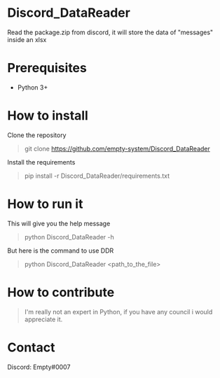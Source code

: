 # Discord_DataReader
Read the package.zip from discord, it will store the data of "messages" inside an xlsx

# Prerequisites
* Python 3+

# How to install
Clone the repository
> git clone https://github.com/empty-system/Discord_DataReader

Install the requirements
> pip install -r Discord_DataReader/requirements.txt

# How to run it
This will give you the help message
> python Discord_DataReader -h

But here is the command to use DDR
> python Discord_DataReader <path_to_the_file>

# How to contribute
> I'm really not an expert in Python, if you have any council i would appreciate it.

# Contact
Discord: Empty#0007
